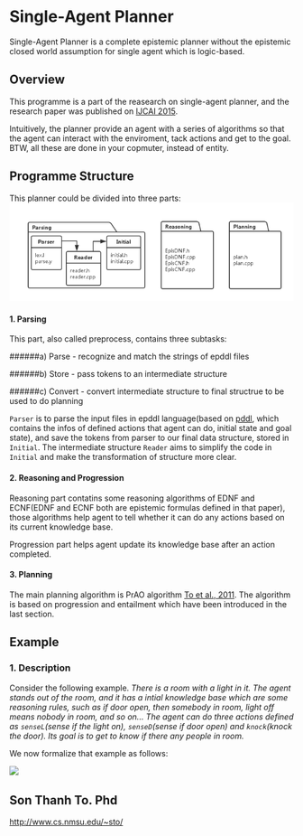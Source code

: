 # Single-Agent Planner

Single-Agent Planner is a complete epistemic planner without the epistemic closed world assumption for single agent which is logic-based. 

## Overview
This programme is a part of the reasearch on single-agent planner, and the research paper was published on [IJCAI 2015](http://www.aaai.org/ocs/index.php/IJCAI/IJCAI15/paper/view/11109/11117).

Intuitively, the planner provide an agent with a series of algorithms so that the agent can interact with the enviroment, tack actions and get to the goal. BTW, all these are done in your copmuter, instead of entity.

## Programme Structure
This planner could be divided into three parts:
![](https://github.com/fangbq/SingleAgentPlanner/blob/master/img/Single-Agent%20Planner.png?raw=true)

#### 1. Parsing
This part, also called preprocess, contains three subtasks:

######a) Parse - recognize and match the strings of epddl files

######b) Store - pass tokens to an intermediate structure

######c) Convert - convert intermediate structure to final structrue to be used to do planning
 
`Parser` is to parse the input files in epddl language(based on [pddl](https://en.wikipedia.org/wiki/Planning_Domain_Definition_Language), which contains the infos of defined actions that agent can do, initial state and goal state), and save the tokens from parser to our final data structure, stored in `Initial`. The intermediate structure `Reader` aims to simplify the code in `Initial` and make the transformation of structure more clear.

#### 2. Reasoning and Progression
Reasoning part contatins some reasoning algorithms of EDNF and ECNF(EDNF and ECNF both are epistemic formulas defined in that paper), those algorithms help agent to tell whether it can do any actions based on its current knowledge base.

Progression part helps agent update its knowledge base after an action completed.


#### 3. Planning
The main planning algorithm is PrAO algorithm [To et al., 2011](http://www.aaai.org/ocs/index.php/ICAPS/ICAPS10/paper/view/1461). The algorithm is based on progression and entailment which have been introduced in the last section.


## Example

### 1. Description
Consider the following example. *There is a room with a light in it. The agent stands out of the room, and it has a intial knowledge base which are some reasoning rules, such as if door open, then somebody in room, light off means nobody in room, and so on... The agent can do three actions defined as `senseL`(sense if the light on), `senseD`(sense if door open) and `knock`(knock the door). Its goal is to get to know if there any people in room.*

We now formalize that example as follows:

<img src="http://chart.googleapis.com/chart?cht=tx&chl=\Large x=\frac{-b\pm\sqrt{b^2-4ac}}{2a}" style="border:none;">

			
## Son Thanh To. Phd
http://www.cs.nmsu.edu/~sto/

